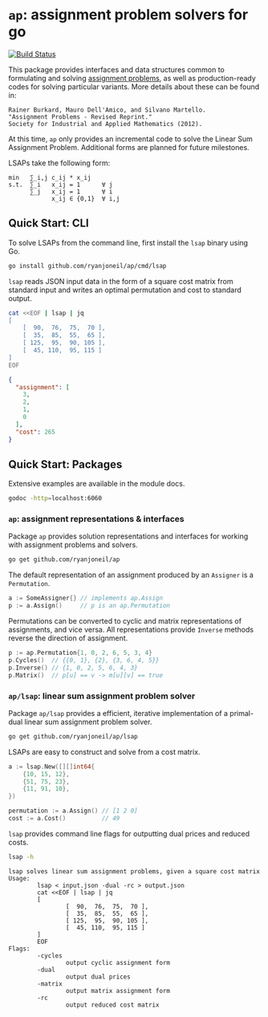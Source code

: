 # `ap`: assignment problem solvers for go

[![Build Status](https://semaphoreci.com/api/v1/ryanjoneil/ap/branches/master/badge.svg)](https://semaphoreci.com/ryanjoneil/ap)

This package provides interfaces and data structures common to formulating and solving [assignment problems](https://en.wikipedia.org/wiki/Assignment_problem), as well as production-ready codes for solving particular variants. More details about these can be found in:

```text
Rainer Burkard, Mauro Dell'Amico, and Silvano Martello.
"Assignment Problems - Revised Reprint."
Society for Industrial and Applied Mathematics (2012).
```

At this time, `ap` only provides an incremental code to solve the Linear Sum Assignment Problem. Additional forms are planned for future milestones.

LSAPs take the following form:

```text
min   ∑_i,j c_ij * x_ij
s.t.  ∑_i   x_ij = 1      ∀ j
      ∑_j   x_ij = 1      ∀ i
            x_ij ∈ {0,1}  ∀ i,j
```

## Quick Start: CLI

To solve LSAPs from the command line, first install the `lsap` binary using Go.

```bash
go install github.com/ryanjoneil/ap/cmd/lsap
```

`lsap` reads JSON input data in the form of a square cost matrix from standard input and writes an optimal permutation and cost to standard output.

```bash
cat <<EOF | lsap | jq
[
    [  90,  76,  75,  70 ],
    [  35,  85,  55,  65 ],
    [ 125,  95,  90, 105 ],
    [  45, 110,  95, 115 ]
]
EOF
```

```json
{
  "assignment": [
    3,
    2,
    1,
    0
  ],
  "cost": 265
}
```

## Quick Start: Packages

Extensive examples are available in the module docs.

```bash
godoc -http=localhost:6060
```

### `ap`: assignment representations & interfaces

Package `ap` provides solution representations and interfaces for working with assignment problems and solvers.

```bash
go get github.com/ryanjoneil/ap
```

The default representation of an assignment produced by an `Assigner` is a `Permutation`.

```go
a := SomeAssigner{} // implements ap.Assign
p := a.Assign()     // p is an ap.Permutation
```

Permutations can be converted to cyclic and matrix representations of assignments, and vice versa. All representations provide `Inverse` methods reverse the direction of assignment.

```go
p := ap.Permutation{1, 0, 2, 6, 5, 3, 4}
p.Cycles()  // {{0, 1}, {2}, {3, 6, 4, 5}}
p.Inverse() // {1, 0, 2, 5, 6, 4, 3}
p.Matrix()  // p[u] == v -> m[u][v] == true
```

### `ap/lsap`: linear sum assignment problem solver

Package `ap/lsap` provides a efficient, iterative implementation of a primal-dual linear sum assignment problem solver.

```bash
go get github.com/ryanjoneil/ap/lsap
```

LSAPs are easy to construct and solve from a cost matrix.

```go
a := lsap.New([][]int64{
    {10, 15, 12},
    {51, 75, 23},
    {11, 91, 10},
})

permutation := a.Assign() // [1 2 0]
cost := a.Cost()          // 49
```

`lsap` provides command line flags for outputting dual prices and reduced costs.

```bash
lsap -h
```

```text
lsap solves linear sum assignment problems, given a square cost matrix
Usage:
        lsap < input.json -dual -rc > output.json
        cat <<EOF | lsap | jq
        [
                [  90,  76,  75,  70 ],
                [  35,  85,  55,  65 ],
                [ 125,  95,  90, 105 ],
                [  45, 110,  95, 115 ]
        ]
        EOF
Flags:
        -cycles
                output cyclic assignment form
        -dual
                output dual prices
        -matrix
                output matrix assignment form
        -rc
                output reduced cost matrix
```
